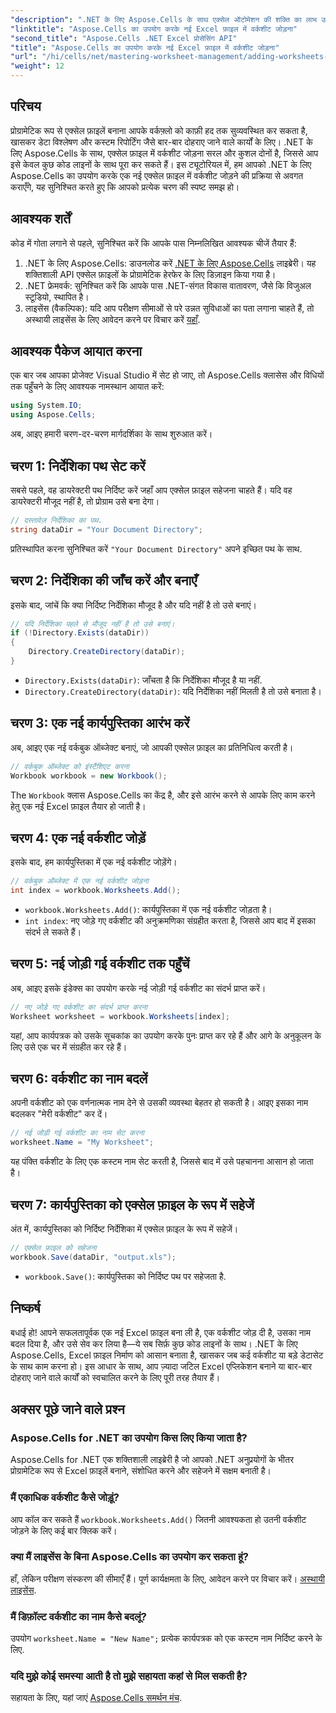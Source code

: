 ```yaml
---
"description": ".NET के लिए Aspose.Cells के साथ एक्सेल ऑटोमेशन की शक्ति का लाभ उठाएँ। यह चरण-दर-चरण ट्यूटोरियल आपको प्रोग्रामेटिक रूप से एक्सेल फ़ाइलें बनाने, वर्कशीट जोड़ने और उनका नाम बदलने, और अपने काम को आसानी से सेव करने में मदद करता है।"
"linktitle": "Aspose.Cells का उपयोग करके नई Excel फ़ाइल में वर्कशीट जोड़ना"
"second_title": "Aspose.Cells .NET Excel प्रोसेसिंग API"
"title": "Aspose.Cells का उपयोग करके नई Excel फ़ाइल में वर्कशीट जोड़ना"
"url": "/hi/cells/net/mastering-worksheet-management/adding-worksheets-to-new-excel-file/"
"weight": 12
---
```


## परिचय

प्रोग्रामेटिक रूप से एक्सेल फ़ाइलें बनाना आपके वर्कफ़्लो को काफ़ी हद तक सुव्यवस्थित कर सकता है, खासकर डेटा विश्लेषण और कस्टम रिपोर्टिंग जैसे बार-बार दोहराए जाने वाले कार्यों के लिए। .NET के लिए Aspose.Cells के साथ, एक्सेल फ़ाइल में वर्कशीट जोड़ना सरल और कुशल दोनों है, जिससे आप इसे केवल कुछ कोड लाइनों के साथ पूरा कर सकते हैं। इस ट्यूटोरियल में, हम आपको .NET के लिए Aspose.Cells का उपयोग करके एक नई एक्सेल फ़ाइल में वर्कशीट जोड़ने की प्रक्रिया से अवगत कराएँगे, यह सुनिश्चित करते हुए कि आपको प्रत्येक चरण की स्पष्ट समझ हो।

## आवश्यक शर्तें

कोड में गोता लगाने से पहले, सुनिश्चित करें कि आपके पास निम्नलिखित आवश्यक चीजें तैयार हैं:

1. .NET के लिए Aspose.Cells: डाउनलोड करें [.NET के लिए Aspose.Cells](https://releases.aspose.com/cells/net/) लाइब्रेरी। यह शक्तिशाली API एक्सेल फ़ाइलों के प्रोग्रामेटिक हेरफेर के लिए डिज़ाइन किया गया है।
2. .NET फ्रेमवर्क: सुनिश्चित करें कि आपके पास .NET-संगत विकास वातावरण, जैसे कि विजुअल स्टूडियो, स्थापित है।
3. लाइसेंस (वैकल्पिक): यदि आप परीक्षण सीमाओं से परे उन्नत सुविधाओं का पता लगाना चाहते हैं, तो अस्थायी लाइसेंस के लिए आवेदन करने पर विचार करें [यहाँ](https://purchase.aspose.com/temporary-license/).

## आवश्यक पैकेज आयात करना

एक बार जब आपका प्रोजेक्ट Visual Studio में सेट हो जाए, तो Aspose.Cells क्लासेस और विधियों तक पहुँचने के लिए आवश्यक नामस्थान आयात करें:

```csharp
using System.IO;
using Aspose.Cells;
```

अब, आइए हमारी चरण-दर-चरण मार्गदर्शिका के साथ शुरुआत करें।

## चरण 1: निर्देशिका पथ सेट करें

सबसे पहले, वह डायरेक्टरी पथ निर्दिष्ट करें जहाँ आप एक्सेल फ़ाइल सहेजना चाहते हैं। यदि वह डायरेक्टरी मौजूद नहीं है, तो प्रोग्राम उसे बना देगा।

```csharp
// दस्तावेज़ निर्देशिका का पथ.
string dataDir = "Your Document Directory";
```

प्रतिस्थापित करना सुनिश्चित करें `"Your Document Directory"` अपने इच्छित पथ के साथ.

## चरण 2: निर्देशिका की जाँच करें और बनाएँ

इसके बाद, जांचें कि क्या निर्दिष्ट निर्देशिका मौजूद है और यदि नहीं है तो उसे बनाएं।

```csharp
// यदि निर्देशिका पहले से मौजूद नहीं है तो उसे बनाएं।
if (!Directory.Exists(dataDir))
{
    Directory.CreateDirectory(dataDir);
}
```

- `Directory.Exists(dataDir)`: जाँचता है कि निर्देशिका मौजूद है या नहीं.
- `Directory.CreateDirectory(dataDir)`: यदि निर्देशिका नहीं मिलती है तो उसे बनाता है।

## चरण 3: एक नई कार्यपुस्तिका आरंभ करें

अब, आइए एक नई वर्कबुक ऑब्जेक्ट बनाएं, जो आपकी एक्सेल फ़ाइल का प्रतिनिधित्व करती है।

```csharp
// वर्कबुक ऑब्जेक्ट को इंस्टैंशिएट करना
Workbook workbook = new Workbook();
```

The `Workbook` क्लास Aspose.Cells का केंद्र है, और इसे आरंभ करने से आपके लिए काम करने हेतु एक नई Excel फ़ाइल तैयार हो जाती है।

## चरण 4: एक नई वर्कशीट जोड़ें

इसके बाद, हम कार्यपुस्तिका में एक नई वर्कशीट जोड़ेंगे।

```csharp
// वर्कबुक ऑब्जेक्ट में एक नई वर्कशीट जोड़ना
int index = workbook.Worksheets.Add();
```

- `workbook.Worksheets.Add()`: कार्यपुस्तिका में एक नई वर्कशीट जोड़ता है।
- `int index`: नए जोड़े गए वर्कशीट की अनुक्रमणिका संग्रहीत करता है, जिससे आप बाद में इसका संदर्भ ले सकते हैं।

## चरण 5: नई जोड़ी गई वर्कशीट तक पहुँचें

अब, आइए इसके इंडेक्स का उपयोग करके नई जोड़ी गई वर्कशीट का संदर्भ प्राप्त करें।

```csharp
// नए जोड़े गए वर्कशीट का संदर्भ प्राप्त करना
Worksheet worksheet = workbook.Worksheets[index];
```

यहां, आप कार्यपत्रक को उसके सूचकांक का उपयोग करके पुनः प्राप्त कर रहे हैं और आगे के अनुकूलन के लिए उसे एक चर में संग्रहीत कर रहे हैं।

## चरण 6: वर्कशीट का नाम बदलें

अपनी वर्कशीट को एक वर्णनात्मक नाम देने से उसकी व्यवस्था बेहतर हो सकती है। आइए इसका नाम बदलकर "मेरी वर्कशीट" कर दें।

```csharp
// नई जोड़ी गई वर्कशीट का नाम सेट करना
worksheet.Name = "My Worksheet";
```

यह पंक्ति वर्कशीट के लिए एक कस्टम नाम सेट करती है, जिससे बाद में उसे पहचानना आसान हो जाता है।

## चरण 7: कार्यपुस्तिका को एक्सेल फ़ाइल के रूप में सहेजें

अंत में, कार्यपुस्तिका को निर्दिष्ट निर्देशिका में एक्सेल फ़ाइल के रूप में सहेजें।

```csharp
// एक्सेल फ़ाइल को सहेजना
workbook.Save(dataDir, "output.xls");
```

- `workbook.Save()`: कार्यपुस्तिका को निर्दिष्ट पथ पर सहेजता है.

## निष्कर्ष

बधाई हो! आपने सफलतापूर्वक एक नई Excel फ़ाइल बना ली है, एक वर्कशीट जोड़ दी है, उसका नाम बदल दिया है, और उसे सेव कर लिया है—ये सब सिर्फ़ कुछ कोड लाइनों के साथ। .NET के लिए Aspose.Cells, Excel फ़ाइल निर्माण को आसान बनाता है, खासकर जब कई वर्कशीट या बड़े डेटासेट के साथ काम करना हो। इस आधार के साथ, आप ज़्यादा जटिल Excel एप्लिकेशन बनाने या बार-बार दोहराए जाने वाले कार्यों को स्वचालित करने के लिए पूरी तरह तैयार हैं।

## अक्सर पूछे जाने वाले प्रश्न

### Aspose.Cells for .NET का उपयोग किस लिए किया जाता है?
Aspose.Cells for .NET एक शक्तिशाली लाइब्रेरी है जो आपको .NET अनुप्रयोगों के भीतर प्रोग्रामेटिक रूप से Excel फ़ाइलें बनाने, संशोधित करने और सहेजने में सक्षम बनाती है।

### मैं एकाधिक वर्कशीट कैसे जोड़ूं?
आप कॉल कर सकते हैं `workbook.Worksheets.Add()` जितनी आवश्यकता हो उतनी वर्कशीट जोड़ने के लिए कई बार क्लिक करें।

### क्या मैं लाइसेंस के बिना Aspose.Cells का उपयोग कर सकता हूं?
हाँ, लेकिन परीक्षण संस्करण की सीमाएँ हैं। पूर्ण कार्यक्षमता के लिए, आवेदन करने पर विचार करें। [अस्थायी लाइसेंस](https://purchase.aspose.com/temporary-license/).

### मैं डिफ़ॉल्ट वर्कशीट का नाम कैसे बदलूं?
उपयोग `worksheet.Name = "New Name";` प्रत्येक कार्यपत्रक को एक कस्टम नाम निर्दिष्ट करने के लिए.

### यदि मुझे कोई समस्या आती है तो मुझे सहायता कहां से मिल सकती है?
सहायता के लिए, यहां जाएं [Aspose.Cells समर्थन मंच](https://forum.aspose.com/c/cells/9).